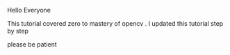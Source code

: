 Hello Everyone

This tutorial covered zero to mastery of opencv .
I updated this tutorial step by step

please be patient
